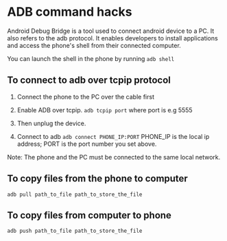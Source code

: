 # ADB command hacks

Android Debug Bridge is a tool used to connect android device to a PC. It also refers to the adb protocol. It enables developers to install applications and access the phone's shell from their connected computer.

You can launch the shell in the phone by running
`adb shell`

## To connect to adb over tcpip protocol

1. Connect the phone to the PC over the cable first
2. Enable ADB over tcpip.
   `adb tcpip port` where port is e.g 5555

3. Then unplug the device.
4. Connect to adb
   `adb connect PHONE_IP:PORT` PHONE_IP is the local ip address; PORT is the port number you set above.

Note: The phone and the PC must be connected to the same local network.

## To copy files from the phone to computer

`adb pull path_to_file path_to_store_the_file`

## To copy files from computer to phone

`adb push path_to_file path_to_store_the_file`
